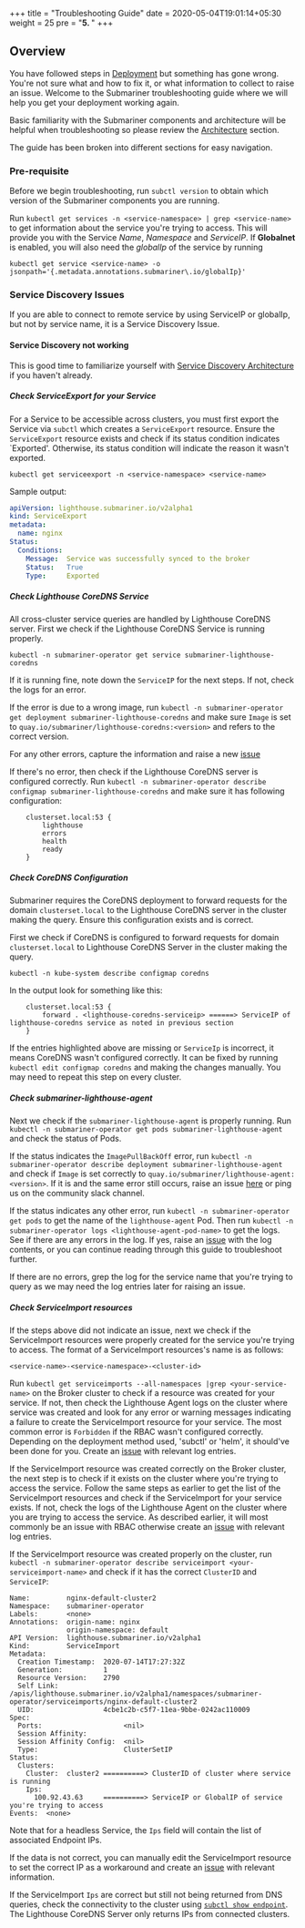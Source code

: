 +++
title = "Troubleshooting Guide"
date = 2020-05-04T19:01:14+05:30
weight = 25
pre = "<b>5. </b>"
+++

## Overview

You have followed steps in [Deployment](../deployment) but something has gone wrong. You're not sure what and how to fix it, or what
information to collect to raise an issue. Welcome to the Submariner troubleshooting guide where we will help you get your deployment working
again.

Basic familiarity with the Submariner components and architecture will be helpful when troubleshooting so please review the
[Architecture](../architecture) section.

The guide has been broken into different sections for easy navigation.

### Pre-requisite

Before we begin troubleshooting, run `subctl version` to obtain which version of the Submariner components you are running.

Run `kubectl get services -n <service-namespace> | grep <service-name>` to get information about the service you're trying to access. This
will provide you with the Service *Name*, *Namespace* and *ServiceIP*. If **Globalnet** is enabled, you will also need the *globalIp* of the
service by running

`kubectl get service <service-name> -o jsonpath='{.metadata.annotations.submariner\.io/globalIp}'`

<!---

### Deployment Issues

This section will contain information about common deployment issues you can run into.

#### TBD

### Connectivity Issues

Submariner deployment completed successfully but Services/Pods on one cluster are unable to connect to Services on another cluster. This can
be due to multiple factors outlined in the following sections.

#### IPSec tunnel not created between clusters

TBD

#### IPSEc tunnel is not up between clusters

TBD

#### None of pods/services able to connect to remote service

TBD

##### Without Globalnet

TBD

##### With Globalnet

TBD

#### Pods on non-gateway nodes not able to connect to remote service

TBD

##### Without Globalnet

TBD

##### With Globalnet

TBD

-->

### Service Discovery Issues

If you are able to connect to remote service by using ServiceIP or globalIp, but not by service name, it is a Service Discovery Issue.

#### Service Discovery not working

This is good time to familiarize yourself with [Service Discovery Architecture](../architecture/service-discovery/) if you haven't already.

##### Check ServiceExport for your Service

For a Service to be accessible across clusters, you must first export the Service via `subctl` which creates a `ServiceExport` resource.
Ensure the `ServiceExport` resource exists and check if its status condition indicates `Exported'. Otherwise, its status condition will
indicate the reason it wasn't exported.

`kubectl get serviceexport -n <service-namespace> <service-name>`

Sample output:

```yaml
apiVersion: lighthouse.submariner.io/v2alpha1
kind: ServiceExport
metadata:
  name: nginx
Status:
  Conditions:
    Message:  Service was successfully synced to the broker
    Status:   True
    Type:     Exported
```

##### Check Lighthouse CoreDNS Service

All cross-cluster service queries are handled by Lighthouse CoreDNS server. First we check if the Lighthouse CoreDNS Service is running
properly.

`kubectl -n submariner-operator get service submariner-lighthouse-coredns`

If it is running fine, note down the `ServiceIP` for the next steps. If not, check the logs for an error.

If the error is due to a wrong image, run `kubectl -n submariner-operator get deployment submariner-lighthouse-coredns` and make sure
`Image` is set to `quay.io/submariner/lighthouse-coredns:<version>` and refers to the correct version.

For any other errors, capture the information and raise a new [issue](https://github.com/submariner-io/lighthouse/issues)

If there's no error, then check if the Lighthouse CoreDNS server is configured correctly. Run `kubectl -n submariner-operator describe
configmap submariner-lighthouse-coredns` and make sure it has following configuration:

```text
    clusterset.local:53 {
        lighthouse
        errors
        health
        ready
    }
```

##### Check CoreDNS Configuration

Submariner requires the CoreDNS deployment to forward requests for the domain `clusterset.local` to the Lighthouse CoreDNS server in the
cluster making the query. Ensure this configuration exists and is correct.

First we check if CoreDNS is configured to forward requests for domain `clusterset.local` to Lighthouse CoreDNS Server in the cluster
making the query.

`kubectl -n kube-system describe configmap coredns`

In the output look for something like this:

```text
    clusterset.local:53 {
        forward . <lighthouse-coredns-serviceip> ======> ServiceIP of lighthouse-coredns service as noted in previous section
    }
```

If the entries highlighted above are missing or `ServiceIp` is incorrect, it means CoreDNS wasn't configured correctly. It can be fixed by
running `kubectl edit configmap coredns` and making the changes manually. You may need to repeat this step on every cluster.

##### Check submariner-lighthouse-agent

Next we check if the `submariner-lighthouse-agent` is properly running. Run `kubectl -n submariner-operator get pods
submariner-lighthouse-agent` and check the status of Pods.

If the status indicates the `ImagePullBackOff` error, run `kubectl -n submariner-operator describe deployment submariner-lighthouse-agent`
and check if `Image` is set correctly to `quay.io/submariner/lighthouse-agent:<version>`. If it is and the same error still occurs, raise an
issue [here](https://github.com/submariner-io/lighthouse/issues) or ping us on the community slack channel.

If the status indicates any other error, run `kubectl -n submariner-operator get pods` to get the name of the `lighthouse-agent` Pod. Then
run `kubectl -n submariner-operator logs <lighthouse-agent-pod-name>` to get the logs. See if there are any errors in the log. If yes, raise
an [issue](https://github.com/submariner-io/lighthouse/issues) with the log contents, or you can continue reading through this guide to
troubleshoot further.

If there are no errors, grep the log for the service name that you're trying to query as we may need the log entries later for raising an
issue.

##### Check ServiceImport resources

If the steps above did not indicate an issue, next we check if the ServiceImport resources were properly created for the service you're
trying to access. The format of a ServiceImport resources's name is as follows:

`<service-name>-<service-namespace>-<cluster-id>`

Run `kubectl get serviceimports --all-namespaces |grep <your-service-name>` on the Broker cluster to check if a resource was created for
your service. If not, then check the Lighthouse Agent logs on the cluster where service was created and look for any error or warning
messages indicating a failure to create the ServiceImport resource for your service. The most common error is `Forbidden` if the RBAC wasn't
configured correctly. Depending on the deployment method used, 'subctl' or 'helm', it should've been done for you. Create an
[issue](https://github.com/submariner-io/lighthouse/issues) with relevant log entries.

If the ServiceImport resource was created correctly on the Broker cluster, the next step is to check if it exists on the cluster where
you're trying to access the service. Follow the same steps as earlier to get the list of the ServiceImport resources and check if the
ServiceImport for your service exists. If not, check the logs of the Lighthouse Agent on the cluster where you are trying to access the
service. As described earlier, it will most commonly be an issue with RBAC otherwise create an
[issue](https://github.com/submariner-io/lighthouse/issues) with relevant log entries.

If the ServiceImport resource was created properly on the cluster, run
`kubectl -n submariner-operator describe serviceimport <your-serviceimport-name>`
and check if it has the correct `ClusterID` and `ServiceIP`:

```text
Name:         nginx-default-cluster2
Namespace:    submariner-operator
Labels:       <none>
Annotations:  origin-name: nginx
              origin-namespace: default
API Version:  lighthouse.submariner.io/v2alpha1
Kind:         ServiceImport
Metadata:
  Creation Timestamp:  2020-07-14T17:27:32Z
  Generation:          1
  Resource Version:    2790
  Self Link:           /apis/lighthouse.submariner.io/v2alpha1/namespaces/submariner-operator/serviceimports/nginx-default-cluster2
  UID:                 4cbe1c2b-c5f7-11ea-9bbe-0242ac110009
Spec:
  Ports:                    <nil>
  Session Affinity:
  Session Affinity Config:  <nil>
  Type:                     ClusterSetIP
Status:
  Clusters:
    Cluster:  cluster2 ==========> ClusterID of cluster where service is running
    Ips:
      100.92.43.63     ==========> ServiceIP or GlobalIP of service you're trying to access
Events:  <none>
```

Note that for a headless Service, the `Ips` field will contain the list of associated Endpoint IPs.

If the data is not correct, you can manually edit the ServiceImport resource to set the correct IP as a workaround and create an
[issue](https://github.com/submariner-io/lighthouse/issues) with relevant information.

If the ServiceImport `Ips` are correct but still not being returned from DNS queries, check the connectivity to the cluster
using [`subctl show endpoint`](../deployment/subctl/_index.en.md#show-endpoints). The Lighthouse CoreDNS Server only returns IPs
from connected clusters.
